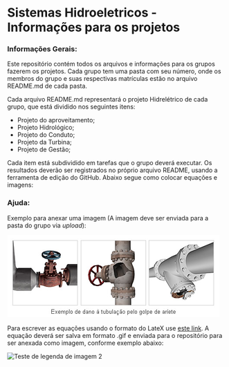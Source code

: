 # Sistemas Hidroeletricos - Informações para os projetos

### Informações Gerais:
Este repositório contém todos os arquivos e informações para os grupos fazerem os projetos. Cada grupo tem uma pasta com seu número, onde os membros do grupo e suas respectivas matrículas estão no arquivo README.md de cada pasta. 

Cada arquivo README.md representará o projeto Hidrelétrico de cada grupo, que está dividido nos seguintes itens:
- Projeto do aproveitamento;
- Projeto Hidrológico;
- Projeto do Conduto;
- Projeto da Turbina;
- Projeto de Gestão;

Cada item está subdividido em tarefas que o grupo deverá executar. Os resultados deverão ser registrados no próprio arquivo README, usando a ferramenta de edição do GitHub. Abaixo segue como colocar equações e imagens:

### Ajuda:

Exemplo para anexar uma imagem (A imagem deve ser enviada para a pasta do grupo via *upload*):

![Teste de legenda de imagem](0902wh_zu3_BR.jpg)


Para escrever as equações usando o formato do LateX use [este link](https://www.codecogs.com/latex/eqneditor.php). A equação deverá ser salva em formato .gif e enviada para o repositório para ser anexada como imagem, conforme exemplo abaixo:

![Teste de legenda de imagem 2](CodCogsEqn.gif)




